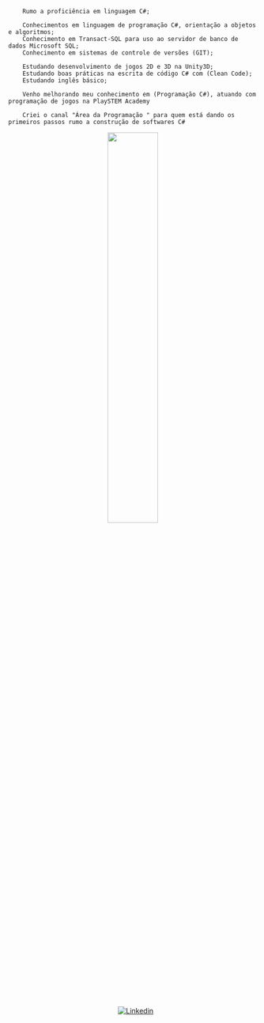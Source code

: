         Rumo a proficiência em linguagem C#;
        
        Conhecimentos em linguagem de programação C#, orientação a objetos e algoritmos; 
        Conhecimento em Transact-SQL para uso ao servidor de banco de dados Microsoft SQL;
        Conhecimento em sistemas de controle de versões (GIT);

        Estudando desenvolvimento de jogos 2D e 3D na Unity3D;
        Estudando boas práticas na escrita de código C# com (Clean Code);
        Estudando inglês básico;

        Venho melhorando meu conhecimento em (Programação C#), atuando com programação de jogos na PlaySTEM Academy 

        Criei o canal "Área da Programação " para quem está dando os primeiros passos rumo a construção de softwares C#

        
<p align="center"><img width=45% src="https://media.giphy.com/media/IThjAlJnD9WNO/giphy.gif"></p>


<p align="center">
    &nbsp;&nbsp;&nbsp;
    <a href="https://www.youtube.com/c/ÁreadaProgramação"><img alt="Linkedin" src="https://img.shields.io/youtube/channel/subscribers/UCXKSo8RSfVmrawXleZ-_arg?style=social"></a><a href="https://www.linkedin.com/in/alfredo1995/" target="_blank"></a>&nbsp;
</p>

